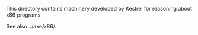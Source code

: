 This directory contains machinery developed by Kestrel for reasoning about x86 programs.

See also ../axe/x86/.